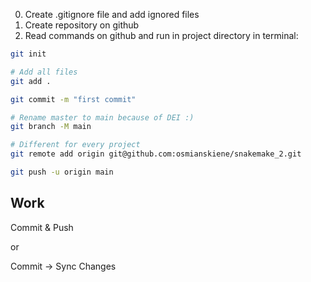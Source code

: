 0. Create .gitignore file and add ignored files
1. Create repository on github
2. Read commands on github and run in project directory in terminal:

~~~bash
git init

# Add all files
git add . 

git commit -m "first commit"

# Rename master to main because of DEI :)
git branch -M main 

# Different for every project
git remote add origin git@github.com:osmianskiene/snakemake_2.git 

git push -u origin main
~~~

## Work

Commit & Push

or 

Commit -> Sync Changes